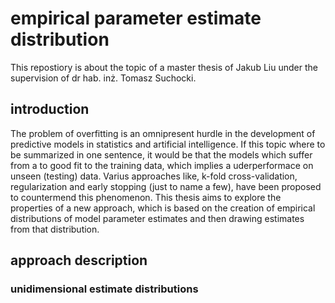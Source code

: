 # empirical parameter estimate distribution
This repostiory is about the topic of a master thesis of Jakub Liu under the supervision of dr hab. inż. Tomasz Suchocki.

## introduction
The problem of overfitting is an omnipresent hurdle in the development of predictive models in statistics and artificial intelligence.
If this topic where to be summarized in one sentence, it would be that the models which suffer from a to good fit to the training data, which implies
a uderperformace on unseen (testing) data. Varius approaches like, k-fold cross-validation, regularization and early stopping (just to name a few), have been proposed
to countermend this phenomenon. This thesis aims to explore the properties of a new approach, which is based on the creation of empirical distributions of model parameter
estimates and then drawing estimates from that distribution.

## approach description
### unidimensional estimate distributions
